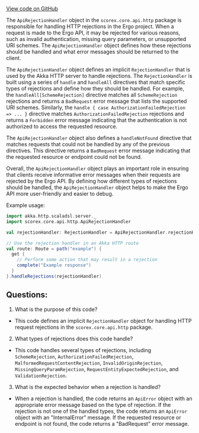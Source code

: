 [View code on GitHub](https://github.com/ergoplatform/ergo/src/main/scala/scorex/core/api/http/ApiRejectionHandler.scala)

The `ApiRejectionHandler` object in the `scorex.core.api.http` package is responsible for handling HTTP rejections in the Ergo project. When a request is made to the Ergo API, it may be rejected for various reasons, such as invalid authentication, missing query parameters, or unsupported URI schemes. The `ApiRejectionHandler` object defines how these rejections should be handled and what error messages should be returned to the client.

The `ApiRejectionHandler` object defines an implicit `RejectionHandler` that is used by the Akka HTTP server to handle rejections. The `RejectionHandler` is built using a series of `handle` and `handleAll` directives that match specific types of rejections and define how they should be handled. For example, the `handleAll[SchemeRejection]` directive matches all `SchemeRejection` rejections and returns a `BadRequest` error message that lists the supported URI schemes. Similarly, the `handle { case AuthorizationFailedRejection => ... }` directive matches `AuthorizationFailedRejection` rejections and returns a `Forbidden` error message indicating that the authentication is not authorized to access the requested resource.

The `ApiRejectionHandler` object also defines a `handleNotFound` directive that matches requests that could not be handled by any of the previous directives. This directive returns a `BadRequest` error message indicating that the requested resource or endpoint could not be found.

Overall, the `ApiRejectionHandler` object plays an important role in ensuring that clients receive informative error messages when their requests are rejected by the Ergo API. By defining how different types of rejections should be handled, the `ApiRejectionHandler` object helps to make the Ergo API more user-friendly and easier to debug. 

Example usage:

```scala
import akka.http.scaladsl.server._
import scorex.core.api.http.ApiRejectionHandler

val rejectionHandler: RejectionHandler = ApiRejectionHandler.rejectionHandler

// Use the rejection handler in an Akka HTTP route
val route: Route = path("example") {
  get {
    // Perform some action that may result in a rejection
    complete("Example response")
  }
}.handleRejections(rejectionHandler)
```
## Questions: 
 1. What is the purpose of this code?
- This code defines an implicit `RejectionHandler` object for handling HTTP request rejections in the `scorex.core.api.http` package.

2. What types of rejections does this code handle?
- This code handles several types of rejections, including `SchemeRejection`, `AuthorizationFailedRejection`, `MalformedRequestContentRejection`, `InvalidOriginRejection`, `MissingQueryParamRejection`, `RequestEntityExpectedRejection`, and `ValidationRejection`.

3. What is the expected behavior when a rejection is handled?
- When a rejection is handled, the code returns an `ApiError` object with an appropriate error message based on the type of rejection. If the rejection is not one of the handled types, the code returns an `ApiError` object with an "InternalError" message. If the requested resource or endpoint is not found, the code returns a "BadRequest" error message.